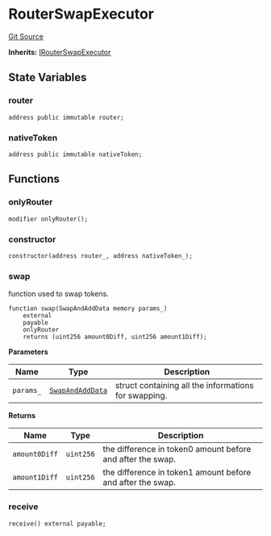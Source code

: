 # RouterSwapExecutor

[Git Source](https://github.com/ArrakisFinance/arrakis-modular/blob/main/src/RouterSwapExecutor.sol)

**Inherits:**
[IRouterSwapExecutor](/autogenerated/interfaces/IRouterSwapExecutor.sol/interface.IRouterSwapExecutor.md)

## State Variables

### router

```solidity
address public immutable router;
```

### nativeToken

```solidity
address public immutable nativeToken;
```

## Functions

### onlyRouter

```solidity
modifier onlyRouter();
```

### constructor

```solidity
constructor(address router_, address nativeToken_);
```

### swap

function used to swap tokens.

```solidity
function swap(SwapAndAddData memory params_)
    external
    payable
    onlyRouter
    returns (uint256 amount0Diff, uint256 amount1Diff);
```

**Parameters**

| Name      | Type                                                   | Description                                          |
| --------- | ------------------------------------------------------ | ---------------------------------------------------- |
| `params_` | [`SwapAndAddData`](./structs/struct.SwapAndAddData.md) | struct containing all the informations for swapping. |

**Returns**

| Name          | Type      | Description                                                |
| ------------- | --------- | ---------------------------------------------------------- |
| `amount0Diff` | `uint256` | the difference in token0 amount before and after the swap. |
| `amount1Diff` | `uint256` | the difference in token1 amount before and after the swap. |

### receive

```solidity
receive() external payable;
```
